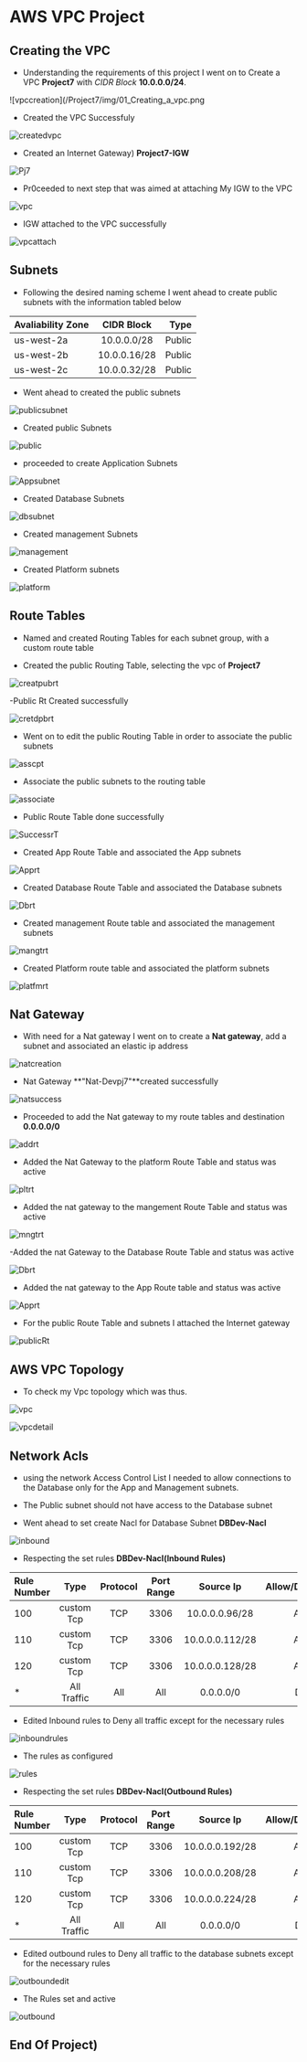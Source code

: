 # AWS VPC Project

## Creating the **VPC**

- Understanding the requirements of this project I went on to Create a VPC **Project7** with *CIDR Block*  **10.0.0.0/24**.

![vpccreation](/Project7/img/01_Creating_a_vpc.png

- Created the VPC Successfuly

![createdvpc](/Project7/img/02_Vpc_created.png)

- Created an Internet Gateway) **Project7-IGW**

![Pj7](/Project7/img/04_IGW_Created.png)

- Pr0ceeded to next step that was aimed at attaching My IGW to the VPC

![vpc](/Project7/img/05_Attaching_to_Vpc.png)

- IGW attached to the VPC successfully

![vpcattach](/Project7/img/06_Attached_IGW_success.png)

## Subnets

- Following the desired naming scheme I went ahead to create public subnets with the information tabled below

| Avaliability Zone | CIDR Block | Type |
|:------------------|:----------:|-----:|
| us-west-2a | 10.0.0.0/28 | Public |
| us-west-2b | 10.0.0.16/28 | Public |
| us-west-2c | 10.0.0.32/28 | Public |

- Went ahead to created the public subnets

![publicsubnet](/Project7/img/07_Subnet_for_Public_2a_2b_2c_Create.png)

- Created public Subnets

![public](/Project7/img/08_Public_Subnet_creation_success.png)

- proceeded to create Application Subnets

![Appsubnet](/Project7/img/09_App_subnet_creation_success.png)

- Created Database Subnets

![dbsubnet](/Project7/img/10_Db_sunet_creation_success.png)

- Created management Subnets

![management](/Project7/img/11_management_subnet_creation_success.png)

- Created Platform subnets

![platform](/Project7/img/12_Platform_subnet_creation_success.png)

## Route Tables

- Named and created Routing Tables for each subnet group, with a custom route table

- Created the public Routing Table, selecting the vpc of **Project7**

![creatpubrt](/Project7/img/13_Public_Route_Table_Creation.png)

-Public Rt Created successfully

![cretdpbrt](/Project7/img/14_Public_Route_Table_Creation_Success.png)

- Went on to edit the public Routing Table in order to associate the public subnets

![asscpt](/Project7/img/15_Proceed_to_edit_subnet_Association.png)

- Associate the public subnets to the routing table

![associate](/Project7/img/16_Associate_3_Public_subnets.png)

- Public Route Table done successfully

![SuccessrT](/Project7/img/17_Public_subnets_Associated_successfully_with_Public_Routing_Table.png)

- Created App Route Table and associated the App subnets

![Apprt](/Project7/img/18_App_Subnets_Associated_with%20App_Routing_Table.png)

- Created Database Route Table and associated the Database subnets

![Dbrt](/Project7/img/19_DB_Subnets_Associated_successfully_with%20DB_Routing_Table.png)

- Created management Route table and associated the management subnets

![mangtrt](/Project7/img/20_management_Subnnets_Associated_successfully_with_management_Routing_Table.png)

- Created Platform route table and associated the platform subnets

![platfmrt](/Project7/img/21_Platform_subnets_Associated_successfully_with-with_platform_Routing_Table.png)

## Nat Gateway

- With need for a Nat gateway I went on to create a **Nat gateway**, add a subnet and associated an elastic ip address

![natcreation](/Project7/img/22_Creating_Nat-Gateway_and-Associating_An_Elastic_Ip_to_it.png)

- Nat Gateway **"Nat-Devpj7"**created successfully

![natsuccess](/Project7/img/23_Nat_Gateway_Created-success.png)

- Proceeded to add the Nat gateway to my route tables and destination **0.0.0.0/0**

![addrt](/Project7/img/24_Adding_Routes_to_Tables.png)

- Added the Nat Gateway to the platform Route Table and status was active

![pltrt](/Project7/img/25-NatGW_Route_added_to%20_platformRT.png)

- Added the nat gateway to the mangement Route Table and status was active

![mngtrt](/Project7/img/26_NatGW_Route_added_to_ManagementRT.png)

-Added the nat Gateway to the Database Route Table and status was active

![Dbrt](/Project7/img/27_NatGW_Route_added_to_DataBaseRT.png)

- Added the nat gateway to the App Route table and status was active

![Apprt](/Project7/img/28_NatGW_Route_added_to_AppRT.png)

- For the public Route Table and subnets I attached the Internet gateway

![publicRt](/Project7/img/29_IGW_Route_added_to_Public_RT.png)

## AWS VPC Topology

- To check my Vpc topology which was thus.

![vpc](/Project7/img/30_Vpc_Topology_top.png)

![vpcdetail](/Project7/img/31_VPC_Topology.png)

## Network Acls

- using the network Access Control List I needed to allow connections to the Database only for the App and Management subnets.

- The Public subnet should not have access to the Database subnet

- Went ahead to set create Nacl for Database Subnet **DBDev-Nacl**

![inbound](/Project7/img/33_Nacl_Created_for_DB_Subnet.png)

- Respecting the set rules **DBDev-Nacl(Inbound Rules)**

|Rule Number | Type | Protocol | Port Range | Source Ip | Allow/Deny |
|:-----------|:----:| :-------:| :---------:| :--------:| ----------:|
|100         |custom Tcp |TCP  | 3306       |10.0.0.0.96/28 |Allow |
|110         |custom Tcp |TCP  | 3306       |10.0.0.0.112/28 |Allow |
|120         |custom Tcp |TCP  | 3306       |10.0.0.0.128/28 |Allow |
|*           |All Traffic | All | All       |0.0.0.0/0    |Deny |

- Edited Inbound rules to Deny all traffic except for the necessary rules

![inboundrules](/Project7/img/34_Edit_inboud_rules_in_NaCl.png)

- The rules as configured

![rules](/Project7/img/35_Nacl_Inboud_rules_active.png)

- Respecting the set rules **DBDev-Nacl(Outbound Rules)**

|Rule Number | Type | Protocol | Port Range | Source Ip | Allow/Deny |
|:-----------|:----:| :-------:| :---------:| :--------:| ----------:|
|100         |custom Tcp |TCP  | 3306       |10.0.0.0.192/28 |Allow |
|110         |custom Tcp |TCP  | 3306       |10.0.0.0.208/28 |Allow |
|120         |custom Tcp |TCP  | 3306       |10.0.0.0.224/28 |Allow |
|*           |All Traffic | All | All       |0.0.0.0/0    |Deny |

- Edited outbound rules to Deny all traffic to the database subnets except for the necessary rules

![outboundedit](/Project7/img/36_Edit_outbound_rules_in_NaCl.png)

- The Rules set and active

![outbound](/Project7/img/37_Outboud_NaCl_rules_for_DbSubnets_Active.png)

## End Of Project)

